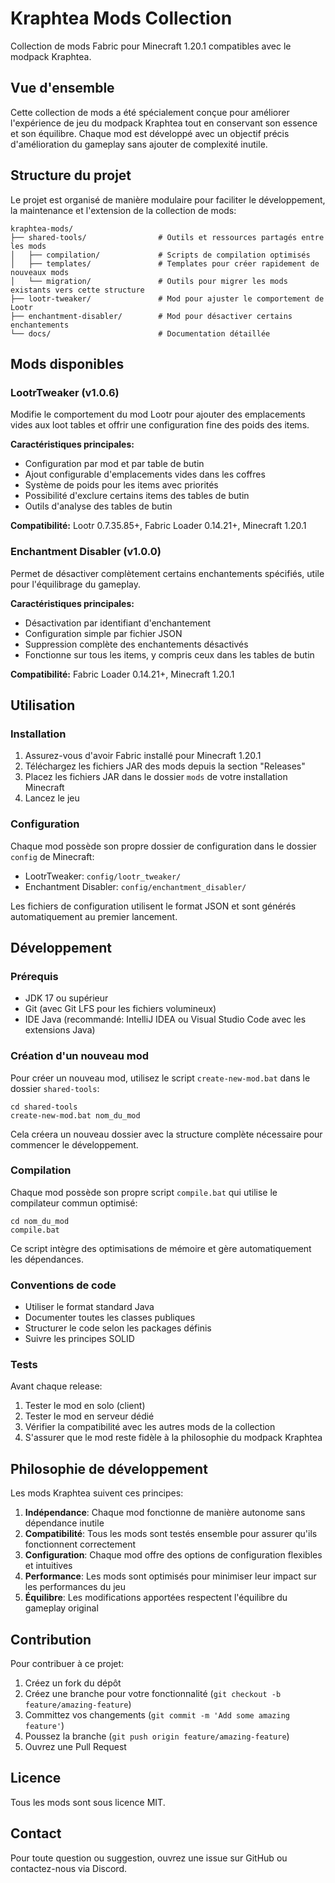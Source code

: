 # Kraphtea Mods Collection

Collection de mods Fabric pour Minecraft 1.20.1 compatibles avec le modpack Kraphtea.

## Vue d'ensemble

Cette collection de mods a été spécialement conçue pour améliorer l'expérience de jeu du modpack Kraphtea tout en conservant son essence et son équilibre. Chaque mod est développé avec un objectif précis d'amélioration du gameplay sans ajouter de complexité inutile.

## Structure du projet

Le projet est organisé de manière modulaire pour faciliter le développement, la maintenance et l'extension de la collection de mods:

```
kraphtea-mods/
├── shared-tools/                # Outils et ressources partagés entre les mods
│   ├── compilation/             # Scripts de compilation optimisés
│   ├── templates/               # Templates pour créer rapidement de nouveaux mods
│   └── migration/               # Outils pour migrer les mods existants vers cette structure
├── lootr-tweaker/               # Mod pour ajuster le comportement de Lootr
├── enchantment-disabler/        # Mod pour désactiver certains enchantements
└── docs/                        # Documentation détaillée
```

## Mods disponibles

### LootrTweaker (v1.0.6)

Modifie le comportement du mod Lootr pour ajouter des emplacements vides aux loot tables et offrir une configuration fine des poids des items.

**Caractéristiques principales:**
- Configuration par mod et par table de butin
- Ajout configurable d'emplacements vides dans les coffres
- Système de poids pour les items avec priorités
- Possibilité d'exclure certains items des tables de butin
- Outils d'analyse des tables de butin

**Compatibilité:** Lootr 0.7.35.85+, Fabric Loader 0.14.21+, Minecraft 1.20.1

### Enchantment Disabler (v1.0.0)

Permet de désactiver complètement certains enchantements spécifiés, utile pour l'équilibrage du gameplay.

**Caractéristiques principales:**
- Désactivation par identifiant d'enchantement
- Configuration simple par fichier JSON
- Suppression complète des enchantements désactivés
- Fonctionne sur tous les items, y compris ceux dans les tables de butin

**Compatibilité:** Fabric Loader 0.14.21+, Minecraft 1.20.1

## Utilisation

### Installation

1. Assurez-vous d'avoir Fabric installé pour Minecraft 1.20.1
2. Téléchargez les fichiers JAR des mods depuis la section "Releases"
3. Placez les fichiers JAR dans le dossier `mods` de votre installation Minecraft
4. Lancez le jeu

### Configuration

Chaque mod possède son propre dossier de configuration dans le dossier `config` de Minecraft:

- LootrTweaker: `config/lootr_tweaker/`
- Enchantment Disabler: `config/enchantment_disabler/`

Les fichiers de configuration utilisent le format JSON et sont générés automatiquement au premier lancement.

## Développement

### Prérequis

- JDK 17 ou supérieur
- Git (avec Git LFS pour les fichiers volumineux)
- IDE Java (recommandé: IntelliJ IDEA ou Visual Studio Code avec les extensions Java)

### Création d'un nouveau mod

Pour créer un nouveau mod, utilisez le script `create-new-mod.bat` dans le dossier `shared-tools`:

```batch
cd shared-tools
create-new-mod.bat nom_du_mod
```

Cela créera un nouveau dossier avec la structure complète nécessaire pour commencer le développement.

### Compilation

Chaque mod possède son propre script `compile.bat` qui utilise le compilateur commun optimisé:

```batch
cd nom_du_mod
compile.bat
```

Ce script intègre des optimisations de mémoire et gère automatiquement les dépendances.

### Conventions de code

- Utiliser le format standard Java
- Documenter toutes les classes publiques
- Structurer le code selon les packages définis
- Suivre les principes SOLID

### Tests

Avant chaque release:
1. Tester le mod en solo (client)
2. Tester le mod en serveur dédié
3. Vérifier la compatibilité avec les autres mods de la collection
4. S'assurer que le mod reste fidèle à la philosophie du modpack Kraphtea

## Philosophie de développement

Les mods Kraphtea suivent ces principes:

1. **Indépendance**: Chaque mod fonctionne de manière autonome sans dépendance inutile
2. **Compatibilité**: Tous les mods sont testés ensemble pour assurer qu'ils fonctionnent correctement
3. **Configuration**: Chaque mod offre des options de configuration flexibles et intuitives
4. **Performance**: Les mods sont optimisés pour minimiser leur impact sur les performances du jeu
5. **Équilibre**: Les modifications apportées respectent l'équilibre du gameplay original

## Contribution

Pour contribuer à ce projet:

1. Créez un fork du dépôt
2. Créez une branche pour votre fonctionnalité (`git checkout -b feature/amazing-feature`)
3. Committez vos changements (`git commit -m 'Add some amazing feature'`)
4. Poussez la branche (`git push origin feature/amazing-feature`)
5. Ouvrez une Pull Request

## Licence

Tous les mods sont sous licence MIT.

## Contact

Pour toute question ou suggestion, ouvrez une issue sur GitHub ou contactez-nous via Discord.
